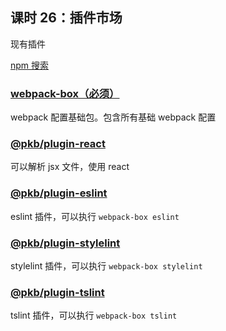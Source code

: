 ## 课时 26：插件市场

现有插件

[npm 搜索](https://www.npmjs.com/search?q=%40pkb%2Fplugin)

### [webpack-box（必须）](https://www.npmjs.com/package/webpack-box)

webpack 配置基础包。包含所有基础 webpack 配置

### [@pkb/plugin-react](https://www.npmjs.com/package/@pkb/plugin-react)

可以解析 jsx 文件，使用 react

### [@pkb/plugin-eslint](https://www.npmjs.com/package/@pkb/plugin-eslint)

eslint 插件，可以执行 `webpack-box eslint`

### [@pkb/plugin-stylelint](https://www.npmjs.com/package/@pkb/plugin-stylelint)

stylelint 插件，可以执行 `webpack-box stylelint`

### [@pkb/plugin-tslint](https://www.npmjs.com/package/@pkb/plugin-tslint)

tslint 插件，可以执行 `webpack-box tslint`
